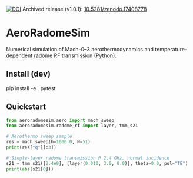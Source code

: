 [![DOI](https://zenodo.org/badge/DOI/10.5281/zenodo.17408777.svg)](https://doi.org/10.5281/zenodo.17408777)
Archived release (v1.0.1): [10.5281/zenodo.17408778](https://doi.org/10.5281/zenodo.17408778)

# AeroRadomeSim
Numerical simulation of Mach-0–3 aerothermodynamics and temperature-dependent radome RF transmission (Python).

## Install (dev)
pip install -e . pytest

## Quickstart
```python
from aeroradomesim.aero import mach_sweep
from aeroradomesim.radome_rf import layer, tmm_s21

# Aerothermo sweep sample
res = mach_sweep(h=1000.0, N=51)
print(res["q"][:3])

# Single-layer radome transmission @ 2.4 GHz, normal incidence
s21 = tmm_s21([2.4e9], [layer(0.010, 3.0, 0.0)], theta=0.0, pol="TE")
print(abs(s21[0]))
